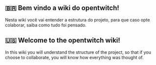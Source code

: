 ## 🇧🇷 Bem vindo a wiki do **opentwitch**!
Nesta wiki você vai entender a estrutura do projeto, para que caso opte colaborar, saiba como tudo foi pensado.
<br/>

## 🇺🇸 Welcome to the **opentwitch** wiki!
In this wiki you will understand the structure of the project, so that if you choose to collaborate, you will know how everything was thought of.
